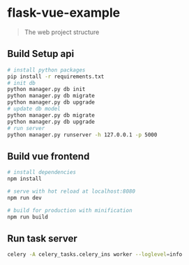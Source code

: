 # flask-vue-example
> The web project structure

## Build Setup api
```bash
# install python packages
pip install -r requirements.txt
# init db
python manager.py db init
python manager.py db migrate
python manager.py db upgrade
# update db model
python manager.py db migrate
python manager.py db upgrade
# run server
python manager.py runserver -h 127.0.0.1 -p 5000
```

## Build vue frontend
```bash
# install dependencies
npm install

# serve with hot reload at localhost:8080
npm run dev

# build for production with minification
npm run build
```

## Run task server
```bash
celery -A celery_tasks.celery_ins worker --loglevel=info
